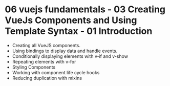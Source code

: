 # 06 vuejs fundamentals - 03 Creating VueJs Components and Using Template Syntax - 01 Introduction

- Creating all VueJS components.
- Using bindings to display data and handle events.
- Conditionally displaying elements with v-if and v-show
- Repeating elements with v-for
- Styling Components
- Working with component life cycle hooks
- Reducing duplication with mixins